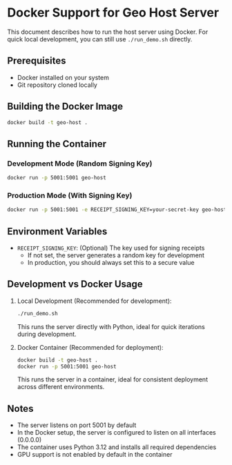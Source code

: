 # Docker Support for Geo Host Server

This document describes how to run the host server using Docker. For quick local development, you can still use `./run_demo.sh` directly.

## Prerequisites

- Docker installed on your system
- Git repository cloned locally

## Building the Docker Image

```bash
docker build -t geo-host .
```

## Running the Container

### Development Mode (Random Signing Key)
```bash
docker run -p 5001:5001 geo-host
```

### Production Mode (With Signing Key)
```bash
docker run -p 5001:5001 -e RECEIPT_SIGNING_KEY=your-secret-key geo-host
```

## Environment Variables

- `RECEIPT_SIGNING_KEY`: (Optional) The key used for signing receipts
  - If not set, the server generates a random key for development
  - In production, you should always set this to a secure value

## Development vs Docker Usage

1. Local Development (Recommended for development):
   ```bash
   ./run_demo.sh
   ```
   This runs the server directly with Python, ideal for quick iterations during development.

2. Docker Container (Recommended for deployment):
   ```bash
   docker build -t geo-host .
   docker run -p 5001:5001 geo-host
   ```
   This runs the server in a container, ideal for consistent deployment across different environments.

## Notes

- The server listens on port 5001 by default
- In the Docker setup, the server is configured to listen on all interfaces (0.0.0.0)
- The container uses Python 3.12 and installs all required dependencies
- GPU support is not enabled by default in the container
